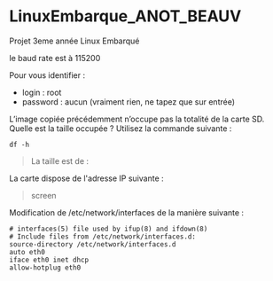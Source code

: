 # LinuxEmbarque_ANOT_BEAUV
Projet 3eme année Linux Embarqué

le baud rate est à 115200

Pour vous identifier :
  * login : root
  * password : aucun (vraiment rien, ne tapez que sur entrée)
    
L’image copiée précédemment n’occupe pas la totalité de la carte SD. 
Quelle est la taille occupée ? Utilisez la commande suivante :
```
df -h
```
> La taille est de : 

La carte dispose de l'adresse IP suivante :

> screen

Modification de /etc/network/interfaces de la manière suivante :
```
# interfaces(5) file used by ifup(8) and ifdown(8)
# Include files from /etc/network/interfaces.d:
source-directory /etc/network/interfaces.d
auto eth0
iface eth0 inet dhcp
allow-hotplug eth0
```

